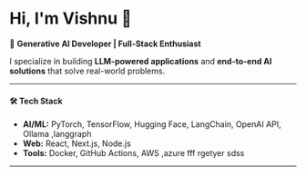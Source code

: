# Hi, I'm Vishnu 👋  

🚀 **Generative AI Developer | Full-Stack Enthusiast**  

I specialize in building **LLM-powered applications** and **end-to-end AI solutions** that solve real-world problems.  

---

#### 🛠️ Tech Stack
- **AI/ML:** PyTorch, TensorFlow, Hugging Face, LangChain, OpenAI API, Ollama ,langgraph 
- **Web:** React, Next.js, Node.js  
- **Tools:** Docker, GitHub Actions, AWS ,azure fff
rgetyer
sdss
---
